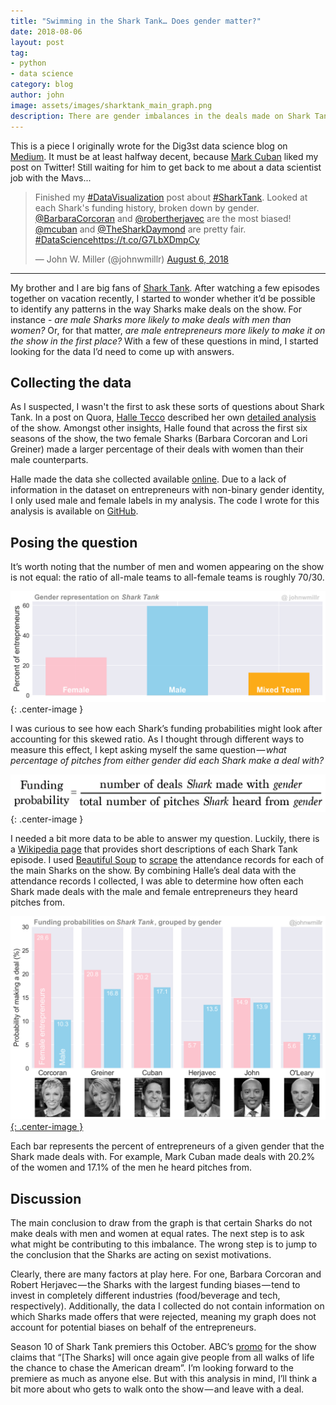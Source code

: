 ```yaml
---
title: "Swimming in the Shark Tank… Does gender matter?"
date: 2018-08-06
layout: post
tag:
- python
- data science
category: blog
author: john
image: assets/images/sharktank_main_graph.png
description: There are gender imbalances in the deals made on Shark Tank, but that doesn’t mean the Sharks are sexist.
---
```


This is a piece I originally wrote for the Dig3st data science blog on [Medium](https://medium.com/dig3st/swimming-or-sinking-in-the-shark-tank-does-gender-matter-aafa88180f7). It must be at least halfway decent, because [Mark Cuban](https://twitter.com/mcuban) liked my post on Twitter! Still waiting for him to get back to me about a data scientist job with the Mavs...

<blockquote class="twitter-tweet" data-lang="en"><p lang="en" dir="ltr">Finished my <a href="https://twitter.com/hashtag/DataVisualization?src=hash&amp;ref_src=twsrc%5Etfw">#DataVisualization</a> post about <a href="https://twitter.com/hashtag/SharkTank?src=hash&amp;ref_src=twsrc%5Etfw">#SharkTank</a>. Looked at each Shark&#39;s funding history, broken down by gender. <a href="https://twitter.com/BarbaraCorcoran?ref_src=twsrc%5Etfw">@BarbaraCorcoran</a> and <a href="https://twitter.com/robertherjavec?ref_src=twsrc%5Etfw">@robertherjavec</a> are the most biased! <a href="https://twitter.com/mcuban?ref_src=twsrc%5Etfw">@mcuban</a> and <a href="https://twitter.com/TheSharkDaymond?ref_src=twsrc%5Etfw">@TheSharkDaymond</a> are pretty fair. <a href="https://twitter.com/hashtag/DataScience?src=hash&amp;ref_src=twsrc%5Etfw">#DataScience</a><a href="https://t.co/G7LbXDmpCy">https://t.co/G7LbXDmpCy</a></p>&mdash; John W. Miller (@johnwmillr) <a href="https://twitter.com/johnwmillr/status/1026359202749526016?ref_src=twsrc%5Etfw">August 6, 2018</a></blockquote>
<script async src="https://platform.twitter.com/widgets.js" charset="utf-8"></script>

---

My brother and I are big fans of [Shark Tank](https://abc.go.com/shows/shark-tank). After watching a few episodes together on vacation recently, I started to wonder whether it’d be possible to identify any patterns in the way Sharks make deals on the show. For instance - *are male Sharks more likely to make deals with men than women?* Or, for that matter, *are male entrepreneurs more likely to make it on the show in the first place?* With a few of these questions in mind, I started looking for the data I’d need to come up with answers.

## Collecting the data
As I suspected, I wasn't the first to ask these sorts of questions about Shark Tank. In a post on Quora, [Halle Tecco](https://twitter.com/halletecco) described her own [detailed analysis](https://www.quora.com/What-have-you-learned-from-watching-the-television-program-Shark-Tank/answer/Halle-Tecco) of the show. Amongst other insights, Halle found that across the first six seasons of the show, the two female Sharks (Barbara Corcoran and Lori Greiner) made a larger percentage of their deals with women than their male counterparts.

Halle made the data she collected available [online](https://docs.google.com/spreadsheets/d/1Lr0gi_QJB_JU0lBMjJ7WiBRxA0loml1FlM-KlmKsaEY/edit#gid=0). Due to a lack of information in the dataset on entrepreneurs with non-binary gender identity, I only used male and female labels in my analysis. The code I wrote for this analysis is available on [GitHub](https://github.com/johnwmillr/SharkTank).

## Posing the question
It’s worth noting that the number of men and women appearing on the show is not equal: the ratio of all-male teams to all-female teams is roughly 70/30.

![Gender representation on *SharkTank*](/assets/images/sharktank_gender_ratios.png){: .center-image }

I was curious to see how each Shark’s funding probabilities might look after accounting for this skewed ratio. As I thought through different ways to measure this effect, I kept asking myself the same question — *what percentage of pitches from either gender did each Shark make a deal with?*

![Funding probability metric](/assets/images/sharktank_metric.png){: .center-image }

I needed a bit more data to be able to answer my question. Luckily, there is a [Wikipedia page](https://en.wikipedia.org/wiki/List_of_Shark_Tank_episodes) that provides short descriptions of each Shark Tank episode. I used [Beautiful Soup](https://www.crummy.com/software/BeautifulSoup/) to [scrape](https://github.com/johnwmillr/SharkTank/blob/master/scrapeSharkTankData.ipynb) the attendance records for each of the main Sharks on the show. By combining Halle’s deal data with the attendance records I collected, I was able to determine how often each Shark made deals with the male and female entrepreneurs they heard pitches from.

[![Funding on *SharkTank* by gender](/assets/images/sharktank_main_graph.png){: .center-image }](https://www.reddit.com/r/dataisbeautiful/comments/8wr8ko/funding_probabilities_on_shark_tank_grouped_by/)

Each bar represents the percent of entrepreneurs of a given gender that the Shark made deals with. For example, Mark Cuban made deals with 20.2% of the women and 17.1% of the men he heard pitches from.

## Discussion
The main conclusion to draw from the graph is that certain Sharks do not make deals with men and women at equal rates. The next step is to ask what might be contributing to this imbalance. The wrong step is to jump to the conclusion that the Sharks are acting on sexist motivations.

Clearly, there are many factors at play here. For one, Barbara Corcoran and Robert Herjavec — the Sharks with the largest funding biases — tend to invest in completely different industries (food/beverage and tech, respectively). Additionally, the data I collected do not contain information on which Sharks made offers that were rejected, meaning my graph does not account for potential biases on behalf of the entrepreneurs.

Season 10 of Shark Tank premiers this October. ABC’s [promo](https://abc.go.com/shows/shark-tank/news/updates/shark-tank-season-10-premiere-date-time) for the show claims that “[The Sharks] will once again give people from all walks of life the chance to chase the American dream”. I’m looking forward to the premiere as much as anyone else. But with this analysis in mind, I’ll think a bit more about who gets to walk onto the show — and leave with a deal.
